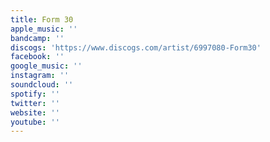 ```yaml
---
title: Form 30
apple_music: ''
bandcamp: ''
discogs: 'https://www.discogs.com/artist/6997080-Form30'
facebook: ''
google_music: ''
instagram: ''
soundcloud: ''
spotify: ''
twitter: ''
website: ''
youtube: ''
---
```

